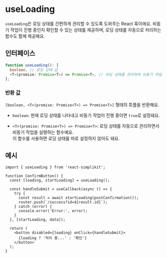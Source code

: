 # useLoading

`useLoading`은 로딩 상태를 간편하게 관리할 수 있도록 도와주는 React 훅이에요.
비동기 작업이 진행 중인지 확인할 수 있는 상태를 제공하며, 로딩 상태를 자동으로 처리하는 함수도 함께 제공해요.

## 인터페이스

```ts
function useLoading(): [
  boolean, // 로딩 상태 값
  <T>(promise: Promise<T>) => Promise<T>, // 로딩 상태를 관리하며 비동기 작업을 실행하는 함수
];
```

### 반환 값

`[boolean, <T>(promise: Promise<T>) => Promise<T>]` 형태의 튜플을 반환해요.

- `boolean`: 현재 로딩 상태를 나타내고 비동기 작업이 진행 중이면 `true`로 설정돼요.

- `<T>(promise: Promise<T>) => Promise<T>`: 로딩 상태를 자동으로 관리하면서 비동기 작업을 실행하는 함수예요.  
  이 함수를 사용하면 로딩 상태를 따로 설정하지 않아도 돼요.

## 예시

```tsx
import { useLoading } from 'react-simplikit';

function ConfirmButton() {
  const [loading, startLoading] = useLoading();

  const handleSubmit = useCallback(async () => {
    try {
      const result = await startLoading(postConfirmation());
      router.push(`/success?id=${result.id}`);
    } catch (error) {
      console.error('Error:', error);
    }
  }, [startLoading, data]);

  return (
    <button disabled={loading} onClick={handleSubmit}>
      {loading ? '처리 중...' : '확인'}
    </button>
  );
}
```
